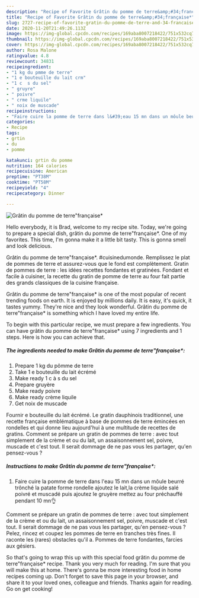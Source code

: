 ```yaml
---
description: "Recipe of Favorite Grâtin du pomme de terre&amp;#34;française*"
title: "Recipe of Favorite Grâtin du pomme de terre&amp;#34;française*"
slug: 2727-recipe-of-favorite-gratin-du-pomme-de-terre-and-34-francaise
date: 2020-11-20T21:49:26.113Z
image: https://img-global.cpcdn.com/recipes/169aba8007218422/751x532cq70/gratin-du-pomme-de-terrefrancaise-photo-principale-de-la-recette.jpg
thumbnail: https://img-global.cpcdn.com/recipes/169aba8007218422/751x532cq70/gratin-du-pomme-de-terrefrancaise-photo-principale-de-la-recette.jpg
cover: https://img-global.cpcdn.com/recipes/169aba8007218422/751x532cq70/gratin-du-pomme-de-terrefrancaise-photo-principale-de-la-recette.jpg
author: Rosa Malone
ratingvalue: 4.8
reviewcount: 34831
recipeingredient:
- "1 kg du pmme de terre"
- "1 e bouteuille du lait crm"
- "1 c  s du sel"
- " gruyre"
- " poivre"
- " crme liquile"
- " noix de muscade"
recipeinstructions:
- "Faire cuire la pomme de terre dans l&#39;eau 15 mn dans un môule beurré trônché la patate forme rondelle ajoutez le lait,la crème liquide salé poivré et muscadé puis ajoutez le gruyère mettez au four préchauffé pendant 10 mn👌"
categories:
- Recipe
tags:
- grtin
- du
- pomme

katakunci: grtin du pomme 
nutrition: 164 calories
recipecuisine: American
preptime: "PT38M"
cooktime: "PT58M"
recipeyield: "4"
recipecategory: Dinner

---
```



![Grâtin du pomme de terre&#34;française*](https://img-global.cpcdn.com/recipes/169aba8007218422/751x532cq70/gratin-du-pomme-de-terrefrancaise-photo-principale-de-la-recette.jpg)

Hello everybody, it is Brad, welcome to my recipe site. Today, we're going to prepare a special dish, grâtin du pomme de terre&#34;française*. One of my favorites. This time, I'm gonna make it a little bit tasty. This is gonna smell and look delicious.

Grâtin du pomme de terre&#34;française*. #cuisinedumonde. Remplissez le plat de pommes de terre et assurez-vous que le fond est complètement. Gratin de pommes de terre : les idées recettes fondantes et gratinées. Fondant et facile à cuisiner, la recette du gratin de pomme de terre au four fait partie des grands classiques de la cuisine française.

Grâtin du pomme de terre&#34;française* is one of the most popular of recent trending foods on earth. It is enjoyed by millions daily. It is easy, it's quick, it tastes yummy. They're nice and they look wonderful. Grâtin du pomme de terre&#34;française* is something which I have loved my entire life.


To begin with this particular recipe, we must prepare a few ingredients. You can have grâtin du pomme de terre&#34;française* using 7 ingredients and 1 steps. Here is how you can achieve that.

<!--inarticleads1-->

##### The ingredients needed to make Grâtin du pomme de terre&#34;française*:

1. Prepare 1 kg du pômme de terre
1. Take 1 e bouteuille du lait écrémé
1. Make ready 1 c à s du sel
1. Prepare  gruyère
1. Make ready  poivre
1. Make ready  crème liquile
1. Get  noix de muscade


Fournir e bouteuille du lait écrémé. Le gratin dauphinois traditionnel, une recette française emblématique à base de pommes de terre émincées en rondelles et qui donne lieu aujourd&#39;hui à une multitude de recettes de gratins. Comment se prépare un gratin de pommes de terre : avec tout simplement de la crème et ou du lait, un assaisonnement sel, poivre, muscade et c&#39;est tout. Il serait dommage de ne pas vous les partager, qu&#39;en pensez-vous ? 

<!--inarticleads2-->

##### Instructions to make Grâtin du pomme de terre&#34;française*:

1. Faire cuire la pomme de terre dans l&#39;eau 15 mn dans un môule beurré trônché la patate forme rondelle ajoutez le lait,la crème liquide salé poivré et muscadé puis ajoutez le gruyère mettez au four préchauffé pendant 10 mn👌


Comment se prépare un gratin de pommes de terre : avec tout simplement de la crème et ou du lait, un assaisonnement sel, poivre, muscade et c&#39;est tout. Il serait dommage de ne pas vous les partager, qu&#39;en pensez-vous ? Pelez, rincez et coupez les pommes de terre en tranches très fines. Il raconte les (rares) obstacles qu&#39;il a. Pommes de terre fondantes, farcies aux gésiers. 

So that's going to wrap this up with this special food grâtin du pomme de terre&#34;française* recipe. Thank you very much for reading. I'm sure that you will make this at home. There's gonna be more interesting food in home recipes coming up. Don't forget to save this page in your browser, and share it to your loved ones, colleague and friends. Thanks again for reading. Go on get cooking!

